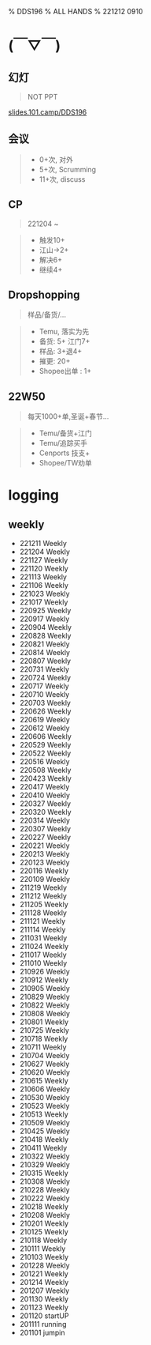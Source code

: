 % DDS196
% ALL HANDS
% 221212 0910

# (￣▽￣)


## 幻灯
> NOT PPT

[slides.101.camp/DDS196](http://slides.101.camp/DDS196.html)

## 会议
>- 0+次, 对外
>- 5+次, Scrumming
>- 11+次, discuss

## CP
> 221204 ~

>+ 触发10+
>+ 江山->2+
>+ 解决6+
>+ 继续4+

## Dropshopping
> 样品/备货/...

>+ Temu, 落实为先
>+ 备货: 5+ 江门7+
>+ 样品: 3+退4+
>+ 摧更: 20+
>+ Shopee出单 : 1+

## 22W50
> 每天1000+单,圣诞+春节...

>- Temu/备货+江门
>- Temu/追踪买手
>- Cenports 技支+
>- Shopee/TW劝单

# logging


## weekly
- 221211 Weekly
- 221204 Weekly
- 221127 Weekly
- 221120 Weekly
- 221113 Weekly
- 221106 Weekly
- 221023 Weekly
- 221017 Weekly
- 220925 Weekly
- 220917 Weekly
- 220904 Weekly
- 220828 Weekly
- 220821 Weekly
- 220814 Weekly
- 220807 Weekly
- 220731 Weekly
- 220724 Weekly
- 220717 Weekly
- 220710 Weekly
- 220703 Weekly
- 220626 Weekly
- 220619 Weekly
- 220612 Weekly
- 220606 Weekly
- 220529 Weekly
- 220522 Weekly
- 220516 Weekly
- 220508 Weekly
- 220423 Weekly
- 220417 Weekly
- 220410 Weekly
- 220327 Weekly
- 220320 Weekly
- 220314 Weekly
- 220307 Weekly
- 220227 Weekly
- 220221 Weekly
- 220213 Weekly
- 220123 Weekly
- 220116 Weekly
- 220109 Weekly
- 211219 Weekly
- 211212 Weekly
- 211205 Weekly
- 211128 Weekly
- 211121 Weekly
- 211114 Weekly
- 211031 Weekly
- 211024 Weekly
- 211017 Weekly
- 211010 Weekly
- 210926 Weekly
- 210912 Weekly
- 210905 Weekly
- 210829 Weekly
- 210822 Weekly
- 210808 Weekly
- 210801 Weekly
- 210725 Weekly
- 210718 Weekly
- 210711 Weekly
- 210704 Weekly
- 210627 Weekly
- 210620 Weekly
- 210615 Weekly
- 210606 Weekly
- 210530 Weekly
- 210523 Weekly
- 210513 Weekly
- 210509 Weekly
- 210425 Weekly
- 210418 Weekly
- 210411 Weekly
- 210322 Weekly
- 210329 Weekly
- 210315 Weekly
- 210308 Weekly
- 210228 Weekly
- 210222 Weekly
- 210218 Weekly
- 210208 Weekly
- 210201 Weekly
- 210125 Weekly
- 210118 Weekly
- 210111 Weekly
- 210103 Weekly
- 201228 Weekly
- 201221 Weekly
- 201214 Weekly
- 201207 Weekly
- 201130 Weekly
- 201123 Weekly
- 201120 startUP
- 201111 running
- 201101 jumpin

